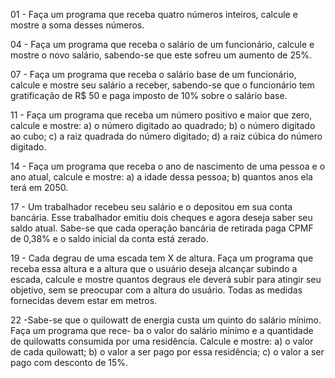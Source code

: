 01 - Faça um programa que receba quatro números inteiros, calcule e mostre a soma desses números.

04 - Faça um programa que receba o salário de um funcionário, calcule e mostre o novo salário, sabendo-se
que este sofreu um aumento de 25%.

07 - Faça um programa que receba o salário base de um funcionário, calcule e mostre seu salário a receber,
sabendo-se que o funcionário tem gratificação de R$ 50 e paga imposto de 10% sobre o salário base.

11 - Faça um programa que receba um número positivo e maior que zero, calcule e mostre:
a) o número digitado ao quadrado;
b) o número digitado ao cubo;
c) a raiz quadrada do número digitado;
d) a raiz cúbica do número digitado.

14 - Faça um programa que receba o ano de nascimento de uma pessoa e o ano atual, calcule e mostre:
a) a idade dessa pessoa;
b) quantos anos ela terá em 2050.

17 - Um trabalhador recebeu seu salário e o depositou em sua conta bancária. Esse trabalhador emitiu dois
cheques e agora deseja saber seu saldo atual. Sabe-se que cada operação bancária de retirada paga
CPMF de 0,38% e o saldo inicial da conta está zerado.

19 - Cada degrau de uma escada tem X de altura. Faça um programa que receba essa altura e a altura que
o usuário deseja alcançar subindo a escada, calcule e mostre quantos degraus ele deverá subir para
atingir seu objetivo, sem se preocupar com a altura do usuário. Todas as medidas fornecidas devem
estar em metros.

22 -Sabe-se que o quilowatt de energia custa um quinto do salário mínimo. Faça um programa que rece-
ba o valor do salário mínimo e a quantidade de quilowatts consumida por uma residência. Calcule e mostre:
a) o valor de cada quilowatt;
b) o valor a ser pago por essa residência;
c) o valor a ser pago com desconto de 15%.

